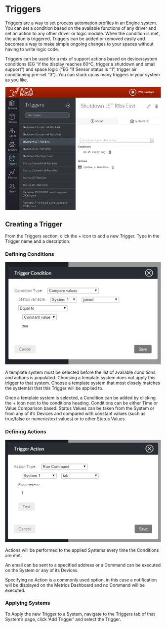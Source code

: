 # Triggers

Triggers are a way to set process automation profiles in an Engine system. You can set a condition based on the available functions of any driver and set an action to any other driver or logic module. When the condition is met, the action is triggered. Triggers can be added or removed easily and becomes a way to make simple ongoing changes to your spaces without having to write logic code.

Triggers can be used for a mix of support actions based on device/system conditions \(EG “if the display reaches 60^C, trigger a shutdown and email support”\) and space logic \(“EG “if Sensor status is “1”, trigger air conditioning pre-set “3”\). You can stack up as many triggers in your system as you like.

![](../../.gitbook/assets/image11.png)

## Creating a Trigger

From the Triggers section, click the + icon to add a new Trigger. Type in the Trigger name and a description.

### Defining Conditions

![](../../.gitbook/assets/image14.png)

A template system must be selected before the list of available conditions and actions is populated. Choosing a template system does not apply this trigger to that system. Choose a template system that most closely matches the system\(s\) that this Trigger will be applied to.

Once a template system is selected, a Condition can be added by clicking the + icon next to the conditions heading. Conditions can be either Time or Value Comparison based. Status Values can be taken from the System or from any of it’s Devices and compared with constant values \(such as true/false or numeric/text values\) or to other Status Values.

### Defining Actions

![](../../.gitbook/assets/image3.png)

Actions will be performed to the applied Systems every time the Conditions are met.

An email can be sent to a specified address or a Command can be executed on the System or any of its Devices.

Specifying no Action is a commonly used option, in this case a notification will be displayed on the Metrics Dashboard and no Command will be executed.

### Applying Systems

To Apply the new Trigger to a System, navigate to the Triggers tab of that System’s page, click ‘Add Trigger’ and select the Trigger.

